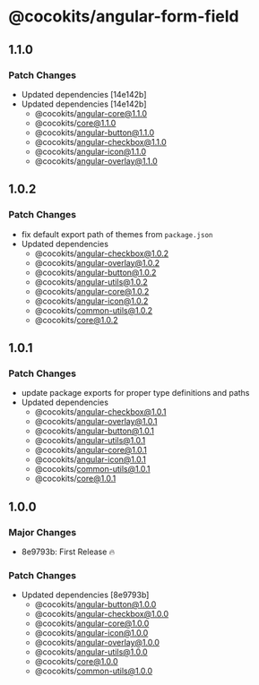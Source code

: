 # @cocokits/angular-form-field

## 1.1.0

### Patch Changes

- Updated dependencies [14e142b]
- Updated dependencies [14e142b]
  - @cocokits/angular-core@1.1.0
  - @cocokits/core@1.1.0
  - @cocokits/angular-button@1.1.0
  - @cocokits/angular-checkbox@1.1.0
  - @cocokits/angular-icon@1.1.0
  - @cocokits/angular-overlay@1.1.0

## 1.0.2

### Patch Changes

- fix default export path of themes from `package.json`
- Updated dependencies
  - @cocokits/angular-checkbox@1.0.2
  - @cocokits/angular-overlay@1.0.2
  - @cocokits/angular-button@1.0.2
  - @cocokits/angular-utils@1.0.2
  - @cocokits/angular-core@1.0.2
  - @cocokits/angular-icon@1.0.2
  - @cocokits/common-utils@1.0.2
  - @cocokits/core@1.0.2

## 1.0.1

### Patch Changes

- update package exports for proper type definitions and paths
- Updated dependencies
  - @cocokits/angular-checkbox@1.0.1
  - @cocokits/angular-overlay@1.0.1
  - @cocokits/angular-button@1.0.1
  - @cocokits/angular-utils@1.0.1
  - @cocokits/angular-core@1.0.1
  - @cocokits/angular-icon@1.0.1
  - @cocokits/common-utils@1.0.1
  - @cocokits/core@1.0.1

## 1.0.0

### Major Changes

- 8e9793b: First Release 🔥

### Patch Changes

- Updated dependencies [8e9793b]
  - @cocokits/angular-button@1.0.0
  - @cocokits/angular-checkbox@1.0.0
  - @cocokits/angular-core@1.0.0
  - @cocokits/angular-icon@1.0.0
  - @cocokits/angular-overlay@1.0.0
  - @cocokits/angular-utils@1.0.0
  - @cocokits/core@1.0.0
  - @cocokits/common-utils@1.0.0
